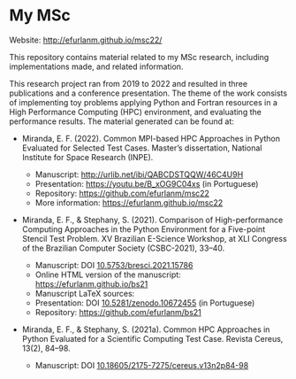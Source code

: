 # My MSc

Website: <http://efurlanm.github.io/msc22/>

This repository contains material related to my MSc research, including implementations made, and related information.

This research project ran from 2019 to 2022 and resulted in three publications and a conference presentation. The theme of the work consists of implementing toy problems applying Python and Fortran resources in a High Performance Computing (HPC) environment, and evaluating the performance results. The material generated can be found at:

- Miranda, E. F. (2022). Common MPI-based HPC Approaches in Python Evaluated for Selected Test Cases. Master’s dissertation, National Institute for Space Research (INPE).
    - Manuscript: <http://urlib.net/ibi/QABCDSTQQW/46C4U9H>
    - Presentation: <https://youtu.be/B_xOG9C04xs> (in Portuguese)
    - Repository: <https://github.com/efurlanm/msc22>
    - More information: <https://efurlanm.github.io/msc22>

- Miranda, E. F., & Stephany, S. (2021). Comparison of High-performance Computing Approaches in the Python Environment for a Five-point Stencil Test Problem. XV Brazilian E-Science Workshop, at XLI Congress of the Brazilian Computer Society (CSBC-2021), 33–40. 
    - Manuscript: DOI [10.5753/bresci.2021.15786](https://doi.org/10.5753/bresci.2021.15786)
    - Online HTML version of the manuscript: <https://efurlanm.github.io/bs21>
    - Manuscript LaTeX sources: 
    - Presentation: DOI [10.5281/zenodo.10672455](https://zenodo.org/doi/10.5281/zenodo.10672455) (in Portuguese)
    - Repository: <https://github.com/efurlanm/bs21>

- Miranda, E. F., & Stephany, S. (2021a). Common HPC Approaches in Python Evaluated for a Scientific Computing Test Case. Revista Cereus, 13(2), 84–98.
    - Manuscript: DOI [10.18605/2175-7275/cereus.v13n2p84-98](https://doi.org/10.18605/2175-7275/cereus.v13n2p84-98)

